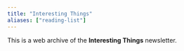 ```yaml
---
title: "Interesting Things"
aliases: ["reading-list"]
---
```


This is a web archive of the **Interesting Things** newsletter.
